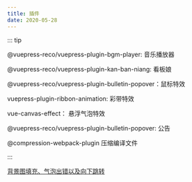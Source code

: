 ```yaml
---
title: 插件
date: 2020-05-28
---
```


::: tip
                
                    
@vuepress-reco/vuepress-plugin-bgm-player: 音乐播放器

                    
@vuepress-reco/vuepress-plugin-kan-ban-niang: 看板娘

                    
@vuepress-reco/vuepress-plugin-bulletin-popover：鼠标特效


vuepress-plugin-ribbon-animation: 彩带特效

vue-canvas-effect： 悬浮气泡特效

@vuepress-reco/vuepress-plugin-bulletin-popover:  公告

@compression-webpack-plugin 压缩编译文件
       
:::

[背景图填充、气泡出错以及向下跳转](./theme.md)